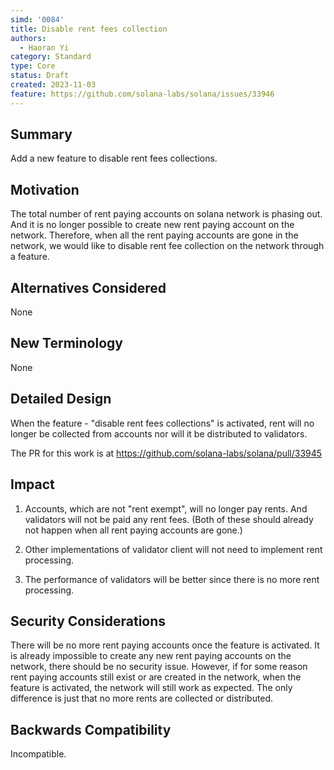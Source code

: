 ```yaml
---
simd: '0084'
title: Disable rent fees collection
authors:
  - Haoran Yi
category: Standard
type: Core
status: Draft
created: 2023-11-03
feature: https://github.com/solana-labs/solana/issues/33946
---
```


## Summary

Add a new feature to disable rent fees collections.

## Motivation

The total number of rent paying accounts on solana network is phasing out. And
it is no longer possible to create new rent paying account on the network.
Therefore, when all the rent paying accounts are gone in the network, we would
like to disable rent fee collection on the network through a feature.


## Alternatives Considered

None

## New Terminology

None

## Detailed Design

When the feature - "disable rent fees collections" is activated, rent will no
longer be collected from accounts nor will it be distributed to validators.

The PR for this work is at https://github.com/solana-labs/solana/pull/33945

## Impact

1. Accounts, which are not "rent exempt", will no longer pay rents. And
   validators will not be paid any rent fees. (Both of these should already not
   happen when all rent paying accounts are gone.)

2. Other implementations of validator client will not need to implement rent
   processing.

3. The performance of validators will be better since there is no more rent
   processing.

## Security Considerations

There will be no more rent paying accounts once the feature is activated. It is 
already impossible to create any new rent paying accounts on the network, there
should be no security issue. However, if for some reason rent paying accounts 
still exist or are created in the network, when the feature is activated, the network 
will still work as expected. The only difference is just that no more rents are 
collected or distributed.


## Backwards Compatibility

Incompatible.
